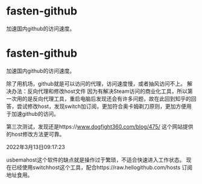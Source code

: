 # fasten-github
加速国内github的访问速度。
# fasten-github
加速国内github的访问速度。

除了用机场，github就是可以访问的代理，访问速度慢，或者抽风访问不上。
解决办法：反向代理和修改host文件
因为有解决Steam访问的商业化工具，所以第一次用的是反向代理工具，重启电脑后发现还会有许多问题，故在此回到知乎的回答，尝试修改host，发现switch加订阅，更加符合奥卡姆剃刀原则，更加方便用于加速github的访问。

第三次测试，发现还是https://www.dogfight360.com/blog/475/ 这个网站提供的host修改方法更可靠。

2022年3月13日09:17:23

  usbemahost这个软件的缺点就是操作过于繁琐，不适合快速进入工作状态。
  现在已经使用switchhost这个工具，配合https://raw.hellogithub.com/hosts 订阅地址食用。
